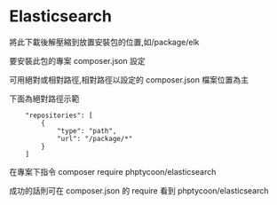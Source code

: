 # Elasticsearch

將此下載後解壓縮到放置安裝包的位置,如/package/elk

要安裝此包的專案 composer.json 設定

可用絕對或相對路徑,相對路徑以設定的 composer.json 檔案位置為主

下面為絕對路徑示範
```
    "repositories": [
        {
            "type": "path",
            "url": "/package/*"
        }
    ]
```
在專案下指令 composer require phptycoon/elasticsearch

成功的話則可在 composer.json 的 require 看到 phptycoon/elasticsearch